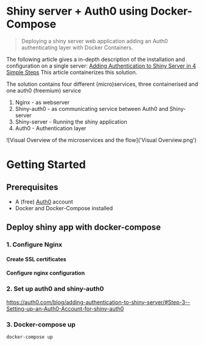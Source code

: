 # Shiny server + Auth0 using Docker-Compose
> Deploying a shiny server web application adding an Auth0 authenticating layer with Docker Containers. 

The following article gives a in-depth description of the installation and configuration on a single server: [Adding Authentication to Shiny Server in 4 Simple Steps](https://auth0.com/blog/adding-authentication-to-shiny-server/) This article containerizes this solution. 

The solution contains four different (micro)services, three containerised and one auth0 (freemium) service
1. Nginx - as webserver
2. Shiny-auth0 - as communicating service between Auth0 and Shiny-server
3. Shiny-server - Running the shiny application
4. Auth0 - Authentication layer

![Visual Overview of the microservices and the flow]('Visual Overview.png')


# Getting Started
## Prerequisites
- A (free) [Auth0](https://auth0.com/) account 
- Docker and Docker-Compose installed


## Deploy shiny app with docker-compose
### 1. Configure Nginx

#### Create SSL certificates
#### Configure nginx configuration
### 2. Set up auth0 and shiny-auth0
https://auth0.com/blog/adding-authentication-to-shiny-server/#Step-3--Setting-up-an-Auth0-Account-for-shiny-auth0

### 3. Docker-compose up

``` cmd
docker-compose up
```




